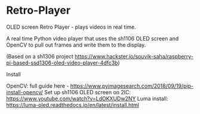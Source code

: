# Retro-Player
OLED screen Retro Player - plays videos in real time.

A real time Python video player that uses the sh1106 OLED screen and OpenCV to pull out frames and write them to the display.

(Based on a sh1306 project https://www.hackster.io/souvik-saha/raspberry-pi-based-ssd1306-oled-video-player-4dfc3b)

Install 

OpenCV: full guide here - https://www.pyimagesearch.com/2018/09/19/pip-install-opencv/
Set up sh1106 OLED screen on 2IC: https://www.youtube.com/watch?v=LdOKXUDw2NY
Luma install: https://luma-oled.readthedocs.io/en/latest/install.html
